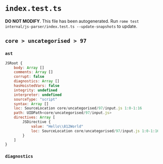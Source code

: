 # `index.test.ts`

**DO NOT MODIFY**. This file has been autogenerated. Run `rome test internal/js-parser/index.test.ts --update-snapshots` to update.

## `core > uncategorised > 97`

### `ast`

```javascript
JSRoot {
	body: Array []
	comments: Array []
	corrupt: false
	diagnostics: Array []
	hasHoistedVars: false
	integrity: undefined
	interpreter: undefined
	sourceType: "script"
	syntax: Array []
	loc: SourceLocation core/uncategorised/97/input.js 1:0-1:16
	path: UIDPath<core/uncategorised/97/input.js>
	directives: Array [
		JSDirective {
			value: "Hello\\812World"
			loc: SourceLocation core/uncategorised/97/input.js 1:0-1:16
		}
	]
}
```

### `diagnostics`

```

```
